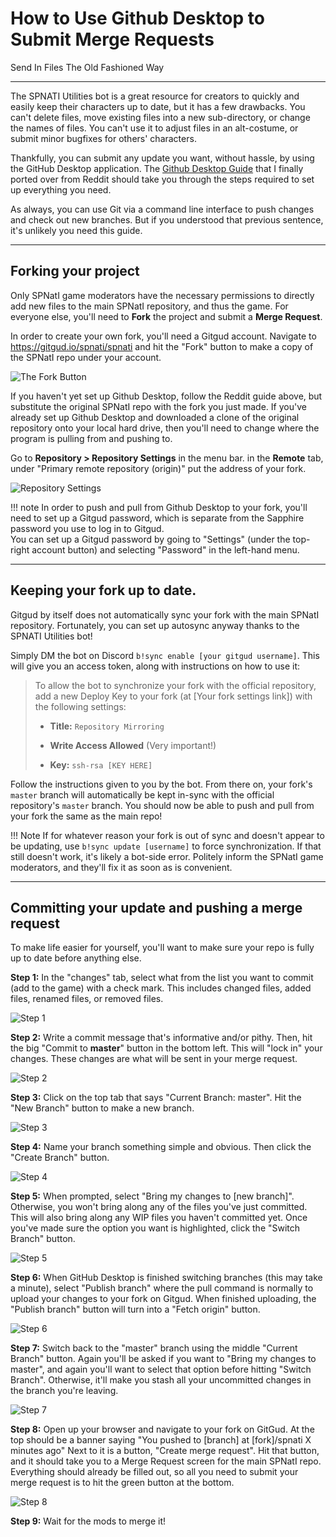 # How to Use Github Desktop to Submit Merge Requests

Send In Files The Old Fashioned Way

---

The SPNATI Utilities bot is a great resource for creators to quickly and easily keep their characters up to date, but it has a few drawbacks. You can't delete files, move existing files into a new sub-directory, or change the names of files. You can't use it to adjust files in an alt-costume, or submit minor bugfixes for others' characters.

Thankfully, you can submit any update you want, without hassle, by using the GitHub Desktop application. The [Github Desktop Guide](/docs/basics/githubdesktop.html) that I finally ported over from Reddit should take you through the steps required to set up everything you need.

As always, you can use Git via a command line interface to push changes and check out new branches. But if you understood that previous sentence, it's unlikely you need this guide.

---

## Forking your project

Only SPNatI game moderators have the necessary permissions to directly add new files to the main SPNatI repository, and thus the game. For everyone else, you'll need to **Fork** the project and submit a **Merge Request**. 

In order to create your own fork, you'll need a Gitgud account. Navigate to <https://gitgud.io/spnati/spnati> and hit the "Fork" button to make a copy of the SPNatI repo under your account.

![The Fork Button](../img/githubmerge-fork01.png)

If you haven't yet set up Github Desktop, follow the Reddit guide above, but substitute the original SPNatI repo with the fork you just made. If you've already set up Github Desktop and downloaded a clone of the original repository onto your local hard drive, then you'll need to change where the program is pulling from and pushing to.

Go to **Repository > Repository Settings** in the menu bar. in the **Remote** tab, under "Primary remote repository (origin)" put the address of your fork.

![Repository Settings](../img/githubmerge-fork02.png)

!!! note
	In order to push and pull from Github Desktop to your fork, you'll need to set up a Gitgud password, which is separate from the Sapphire password you use to log in to Gitgud.  
	You can set up a Gitgud password by going to "Settings" (under the top-right account button) and selecting "Password" in the left-hand menu.

---

## Keeping your fork up to date.

Gitgud by itself does not automatically sync your fork with the main SPNatI repository. Fortunately, you can set up autosync anyway thanks to the SPNATI Utilities bot!

Simply DM the bot on Discord `b!sync enable [your gitgud username]`. This will give you an access token, along with instructions on how to use it: 

> To allow the bot to synchronize your fork with the official repository, add a new Deploy Key to your fork (at [Your fork settings link]) with the following settings:
>
> - **Title:** `Repository Mirroring`
>
> - **Write Access Allowed** (Very important!)
>
> - **Key:**
> `ssh-rsa [KEY HERE]`

Follow the instructions given to you by the bot. From there on, your fork's `master` branch will automatically be kept in-sync with the official repository's `master` branch. You should now be able to push and pull from your fork the same as the main repo!

!!! Note
    If for whatever reason your fork is out of sync and doesn't appear to be updating, use `b!sync update [username]` to force synchronization. If that still doesn't work, it's likely a bot-side error. Politely inform the SPNatI game moderators, and they'll fix it as soon as is convenient.
___

## Committing your update and pushing a merge request

To make life easier for yourself, you'll want to make sure your repo is fully up to date before anything else. 

**Step 1:** In the "changes" tab, select what from the list you want to commit (add to the game) with a check mark. This includes changed files, added files, renamed files, or removed files.

![Step 1](../img/githubmerge01.png)

**Step 2:** Write a commit message that's informative and/or pithy. Then, hit the big "Commit to **master**" button in the bottom left. This will "lock in" your changes. These changes are what will be sent in your merge request.

![Step 2](../img/githubmerge02.png)

**Step 3:** Click on the top tab that says "Current Branch: master". Hit the "New Branch" button to make a new branch.

![Step 3](../img/githubmerge03.png)

**Step 4:** Name your branch something simple and obvious. Then click the "Create Branch" button. 

![Step 4](../img/githubmerge04.png)

**Step 5:** When prompted, select "Bring my changes to [new branch]". Otherwise, you won't bring along any of the files you've just committed. This will also bring along any WIP files you haven't committed yet. Once you've made sure the option you want is highlighted, click the "Switch Branch" button. 

![Step 5](../img/githubmerge05.png)

**Step 6:** When GitHub Desktop is finished switching branches (this may take a minute), select "Publish branch" where the pull command is normally to upload your changes to your fork on Gitgud. When finished uploading, the "Publish branch" button will turn into a "Fetch origin" button.

![Step 6](../img/githubmerge06.png)

**Step 7:** Switch back to the "master" branch using the middle "Current Branch" button. Again you'll be asked if you want to "Bring my changes to master", and again you'll want to select that option before hitting "Switch Branch". Otherwise, it'll make you stash all your uncommitted changes in the branch you're leaving.

![Step 7](../img/githubmerge07.png)

**Step 8:** Open up your browser and navigate to your fork on GitGud. At the top should be a banner saying "You pushed to [branch] at [fork]/spnati X minutes ago" Next to it is a button, "Create merge request". Hit that button, and it should take you to a Merge Request screen for the main SPNatI repo. Everything should already be filled out, so all you need to submit your merge request is to hit the green button at the bottom.

![Step 8](../img/githubmerge08.png)

**Step 9:** Wait for the mods to merge it!